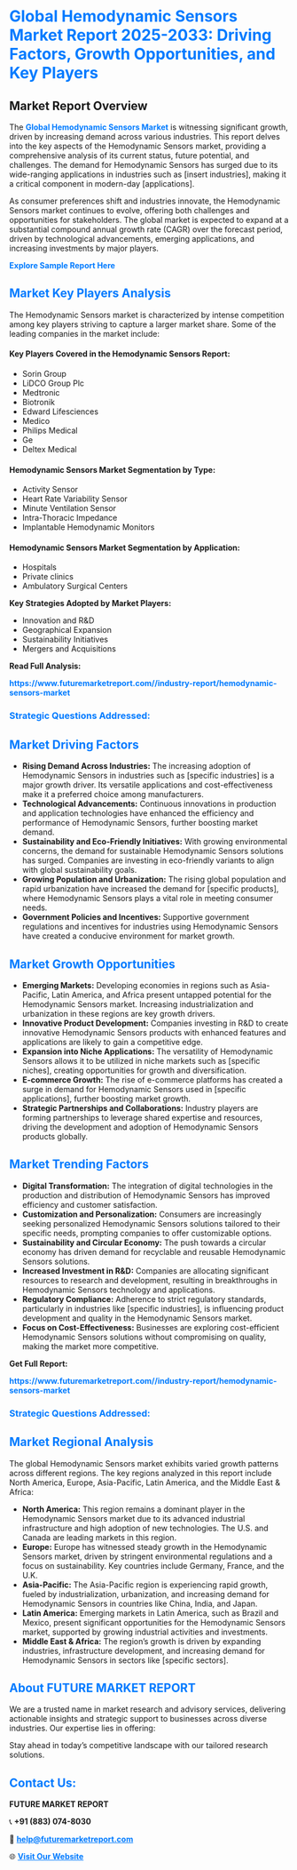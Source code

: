 <h1 style="color: #007BFF;">Global Hemodynamic Sensors Market Report 2025-2033: Driving Factors, Growth Opportunities, and Key Players</h1>

<section id="overview">
<h2>Market Report Overview</h2>
<p>The <a href="https://www.futuremarketreport.com//industry-report/hemodynamic-sensors-market" style="color: #007BFF; text-decoration: none;"><strong>Global Hemodynamic Sensors Market</strong></a> is witnessing significant growth, driven by increasing demand across various industries. This report delves into the key aspects of the Hemodynamic Sensors market, providing a comprehensive analysis of its current status, future potential, and challenges. The demand for Hemodynamic Sensors has surged due to its wide-ranging applications in industries such as [insert industries], making it a critical component in modern-day [applications].</p>
<p>As consumer preferences shift and industries innovate, the Hemodynamic Sensors market continues to evolve, offering both challenges and opportunities for stakeholders. The global market is expected to expand at a substantial compound annual growth rate (CAGR) over the forecast period, driven by technological advancements, emerging applications, and increasing investments by major players.</p>
</section>

<section id="overview">
<p><a href="https://www.futuremarketreport.com//request-sample/reportId=76667" style="color: #007BFF; text-decoration: none;"><strong>Explore Sample Report Here</strong></a></p>
</section>

<section id="key-players">
<h2 style="color: #007BFF;">Market Key Players Analysis</h2>
<p>The Hemodynamic Sensors market is characterized by intense competition among key players striving to capture a larger market share. Some of the leading companies in the market include:</p>
<h4>Key Players Covered in the Hemodynamic Sensors Report:</h4>
<ul><li>Sorin Group</li><li>LiDCO Group Plc</li><li>Medtronic</li><li>Biotronik</li><li>Edward Lifesciences</li><li>Medico</li><li>Philips Medical</li><li>Ge</li><li>Deltex Medical</li></ul>
<h4>Hemodynamic Sensors Market Segmentation by Type:</h4>
<ul><li>Activity Sensor</li><li>Heart Rate Variability Sensor</li><li>Minute Ventilation Sensor</li><li>Intra-Thoracic Impedance</li><li>Implantable Hemodynamic Monitors</li></ul>

<h4>Hemodynamic Sensors Market Segmentation by Application:</h4>
<ul><li>Hospitals</li><li>Private clinics</li><li>Ambulatory Surgical Centers</li></ul>
<p><strong>Key Strategies Adopted by Market Players:</strong></p>
<ul>
<li>Innovation and R&D</li>
<li>Geographical Expansion</li>
<li>Sustainability Initiatives</li>
<li>Mergers and Acquisitions</li>
</ul>
</section>

<section>
<p><strong>Read Full Analysis: </strong></p><a href="https://www.futuremarketreport.com//industry-report/hemodynamic-sensors-market" style="color: #007BFF; text-decoration: none;"><strong>https://www.futuremarketreport.com//industry-report/hemodynamic-sensors-market</strong></a>
<h3 style="color: #007BFF;">Strategic Questions Addressed:</h3>
</section>

<section id="driving-factors">
<h2 style="color: #007BFF;">Market Driving Factors</h2>
<ul>
<li><strong>Rising Demand Across Industries:</strong> The increasing adoption of Hemodynamic Sensors in industries such as [specific industries] is a major growth driver. Its versatile applications and cost-effectiveness make it a preferred choice among manufacturers.</li>
<li><strong>Technological Advancements:</strong> Continuous innovations in production and application technologies have enhanced the efficiency and performance of Hemodynamic Sensors, further boosting market demand.</li>
<li><strong>Sustainability and Eco-Friendly Initiatives:</strong> With growing environmental concerns, the demand for sustainable Hemodynamic Sensors solutions has surged. Companies are investing in eco-friendly variants to align with global sustainability goals.</li>
<li><strong>Growing Population and Urbanization:</strong> The rising global population and rapid urbanization have increased the demand for [specific products], where Hemodynamic Sensors plays a vital role in meeting consumer needs.</li>
<li><strong>Government Policies and Incentives:</strong> Supportive government regulations and incentives for industries using Hemodynamic Sensors have created a conducive environment for market growth.</li>
</ul>
</section>

<section id="growth-opportunities">
<h2 style="color: #007BFF;">Market Growth Opportunities</h2>
<ul>
<li><strong>Emerging Markets:</strong> Developing economies in regions such as Asia-Pacific, Latin America, and Africa present untapped potential for the Hemodynamic Sensors market. Increasing industrialization and urbanization in these regions are key growth drivers.</li>
<li><strong>Innovative Product Development:</strong> Companies investing in R&D to create innovative Hemodynamic Sensors products with enhanced features and applications are likely to gain a competitive edge.</li>
<li><strong>Expansion into Niche Applications:</strong> The versatility of Hemodynamic Sensors allows it to be utilized in niche markets such as [specific niches], creating opportunities for growth and diversification.</li>
<li><strong>E-commerce Growth:</strong> The rise of e-commerce platforms has created a surge in demand for Hemodynamic Sensors used in [specific applications], further boosting market growth.</li>
<li><strong>Strategic Partnerships and Collaborations:</strong> Industry players are forming partnerships to leverage shared expertise and resources, driving the development and adoption of Hemodynamic Sensors products globally.</li>
</ul>
</section>

<section id="trending-factors">
<h2 style="color: #007BFF;">Market Trending Factors</h2>
<ul>
<li><strong>Digital Transformation:</strong> The integration of digital technologies in the production and distribution of Hemodynamic Sensors has improved efficiency and customer satisfaction.</li>
<li><strong>Customization and Personalization:</strong> Consumers are increasingly seeking personalized Hemodynamic Sensors solutions tailored to their specific needs, prompting companies to offer customizable options.</li>
<li><strong>Sustainability and Circular Economy:</strong> The push towards a circular economy has driven demand for recyclable and reusable Hemodynamic Sensors solutions.</li>
<li><strong>Increased Investment in R&D:</strong> Companies are allocating significant resources to research and development, resulting in breakthroughs in Hemodynamic Sensors technology and applications.</li>
<li><strong>Regulatory Compliance:</strong> Adherence to strict regulatory standards, particularly in industries like [specific industries], is influencing product development and quality in the Hemodynamic Sensors market.</li>
<li><strong>Focus on Cost-Effectiveness:</strong> Businesses are exploring cost-efficient Hemodynamic Sensors solutions without compromising on quality, making the market more competitive.</li>
</ul>
</section>

<section>
<p><strong>Get Full Report: </strong></p><a href="https://www.futuremarketreport.com//industry-report/hemodynamic-sensors-market" style="color: #007BFF; text-decoration: none;"><strong>https://www.futuremarketreport.com//industry-report/hemodynamic-sensors-market</strong></a>
<h3 style="color: #007BFF;">Strategic Questions Addressed:</h3>
</section>


<section id="regional-analysis">
<h2 style="color: #007BFF;">Market Regional Analysis</h2>
<p>The global Hemodynamic Sensors market exhibits varied growth patterns across different regions. The key regions analyzed in this report include North America, Europe, Asia-Pacific, Latin America, and the Middle East & Africa:</p>
<ul>
<li><strong>North America:</strong> This region remains a dominant player in the Hemodynamic Sensors market due to its advanced industrial infrastructure and high adoption of new technologies. The U.S. and Canada are leading markets in this region.</li>
<li><strong>Europe:</strong> Europe has witnessed steady growth in the Hemodynamic Sensors market, driven by stringent environmental regulations and a focus on sustainability. Key countries include Germany, France, and the U.K.</li>
<li><strong>Asia-Pacific:</strong> The Asia-Pacific region is experiencing rapid growth, fueled by industrialization, urbanization, and increasing demand for Hemodynamic Sensors in countries like China, India, and Japan.</li>
<li><strong>Latin America:</strong> Emerging markets in Latin America, such as Brazil and Mexico, present significant opportunities for the Hemodynamic Sensors market, supported by growing industrial activities and investments.</li>
<li><strong>Middle East & Africa:</strong> The region’s growth is driven by expanding industries, infrastructure development, and increasing demand for Hemodynamic Sensors in sectors like [specific sectors].</li>
</ul>
</section>

<footer>
<h2 style="color: #007BFF;">About FUTURE MARKET REPORT</h2>
<p>We are a trusted name in market research and advisory services, delivering actionable insights and strategic support to businesses across diverse industries. Our expertise lies in offering:</p>

<p>Stay ahead in today’s competitive landscape with our tailored research solutions.</p>

<h2 style="color: #007BFF;">Contact Us:</h2>
<p><strong>FUTURE MARKET REPORT</strong></p>
<p>📞 <strong>+91 (883) 074-8030</strong></p>
<p>📧 <strong><a href="mailto:help@futuremarketreport.com" style="color: #007BFF;">help@futuremarketreport.com</a></strong></p>
<p>🌐 <strong><a href="https://www.futuremarketreport.com/" style="color: #007BFF;">Visit Our Website</a></strong></p>
</footer>